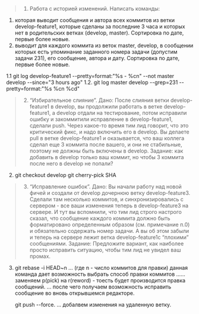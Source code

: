 >1. Работа с историей изменений. Написать команды:
1. которая выводит сообщения и автора всех коммитов из ветки develop-feature1, которые сделаны за последние 3 часа и которых нет в родительских ветках (develop, master). Сортировка по дате, первые более новые.
2. выводит для каждого коммита из веток master, develop, в сообщении которых есть упоминание заданного номера задачи (допустим задачи 231), его сообщение, автора и дату. Сортировка по дате, первые более новые.

1.1  git log develop-feature1 --pretty=format:"%s - %cn" --not master develop --since="3 hours ago" 
1.2. git log master develop --grep=231 --pretty=format:"%s %cn %cd"

>2. “Избирательное слияние”. 
Дано: После слияния ветки develop-feature1 в develop, вы продолжили работать в ветке develop-feature1, а develop отдали на тестирование, потом исправили ошибку и закоммитили исправление в develop-feature1, сделали push. Через какое-то время тим лид говорит, что это критический фикс, и надо включить его в develop. Вы делаете pull в ветке develop-feature1 и оказывается, что ваш коллега сделал еще 3 коммита после вашего, и они не стабильные, поэтому не должны быть включены в develop. 
Задание: как добавить в develop только ваш коммит, но чтобы 3 коммита после него в develop не попали?

2.  git checkout develop
    git cherry-pick SHA
    
>3. “Исправление ошибок”.
Дано: Вы начали работу над новой фичей и создали от develop дочернюю ветку develop-feature3.
Сделали там несколько коммитов, и синхронизировались с сервером - все ваши изменения теперь в develop-feature3 на сервере. И тут вы вспомнили, что тим лид строго настрого сказал, что сообщение каждого коммита должно быть форматировано определенным образом (см. примечание п.0) и обязательно содержать номер задачи. А вы об этом забыли и теперь на сервере лежит ветка develop-feature1с “плохими” сообщениями. Задание: Предложите вариант, как наиболее просто исправить ситуацию, чтобы тим лид не увидел ваш промах.
    
3.  git rebase -i HEAD~n    ... (где n - число коммитов для правки) данная команда дает возможность выбрать способ правки коммитов
                            ...... заменяем p(pick) на r(reword)   - тоесть будет производится правка сообщений.
                            ... после чего получаем возможность исправить сообщение во вновь открывшемся редакторе. 
                             
    git push --force.       ... добалвем изменения на удаленную ветку.
